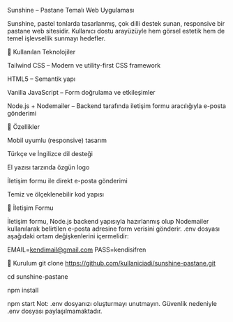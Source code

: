 Sunshine – Pastane Temalı Web Uygulaması

Sunshine, pastel tonlarda tasarlanmış, çok dilli destek sunan, responsive bir pastane web sitesidir. Kullanıcı dostu arayüzüyle hem görsel estetik hem de temel işlevsellik sunmayı hedefler.

🔧 Kullanılan Teknolojiler

Tailwind CSS – Modern ve utility-first CSS framework

HTML5 – Semantik yapı

Vanilla JavaScript – Form doğrulama ve etkileşimler

Node.js + Nodemailer – Backend tarafında iletişim formu aracılığıyla e-posta gönderimi

📌 Özellikler

Mobil uyumlu (responsive) tasarım

Türkçe ve İngilizce dil desteği

El yazısı tarzında özgün logo

İletişim formu ile direkt e-posta gönderimi

Temiz ve ölçeklenebilir kod yapısı

📨 İletişim Formu

İletişim formu, Node.js backend yapısıyla hazırlanmış olup Nodemailer kullanılarak belirtilen e-posta adresine form verisini gönderir.
.env dosyası aşağıdaki ortam değişkenlerini içermelidir:

EMAIL=kendimail@gmail.com
PASS=kendisifren

🚀 Kurulum
git clone https://github.com/kullaniciadi/sunshine-pastane.git

cd sunshine-pastane

npm install

npm start
Not: .env dosyanızı oluşturmayı unutmayın. Güvenlik nedeniyle .env dosyası paylaşılmamaktadır.
